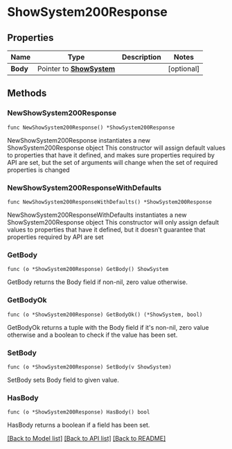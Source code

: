 # ShowSystem200Response

## Properties

Name | Type | Description | Notes
------------ | ------------- | ------------- | -------------
**Body** | Pointer to [**ShowSystem**](ShowSystem.md) |  | [optional] 

## Methods

### NewShowSystem200Response

`func NewShowSystem200Response() *ShowSystem200Response`

NewShowSystem200Response instantiates a new ShowSystem200Response object
This constructor will assign default values to properties that have it defined,
and makes sure properties required by API are set, but the set of arguments
will change when the set of required properties is changed

### NewShowSystem200ResponseWithDefaults

`func NewShowSystem200ResponseWithDefaults() *ShowSystem200Response`

NewShowSystem200ResponseWithDefaults instantiates a new ShowSystem200Response object
This constructor will only assign default values to properties that have it defined,
but it doesn't guarantee that properties required by API are set

### GetBody

`func (o *ShowSystem200Response) GetBody() ShowSystem`

GetBody returns the Body field if non-nil, zero value otherwise.

### GetBodyOk

`func (o *ShowSystem200Response) GetBodyOk() (*ShowSystem, bool)`

GetBodyOk returns a tuple with the Body field if it's non-nil, zero value otherwise
and a boolean to check if the value has been set.

### SetBody

`func (o *ShowSystem200Response) SetBody(v ShowSystem)`

SetBody sets Body field to given value.

### HasBody

`func (o *ShowSystem200Response) HasBody() bool`

HasBody returns a boolean if a field has been set.


[[Back to Model list]](../README.md#documentation-for-models) [[Back to API list]](../README.md#documentation-for-api-endpoints) [[Back to README]](../README.md)


